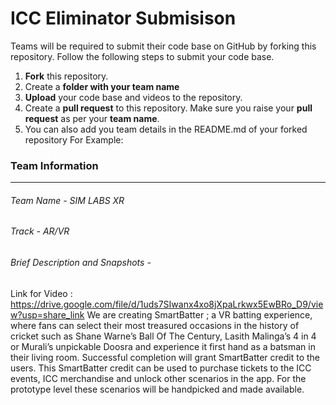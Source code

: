 # ICC Eliminator Submisison
Teams will be required to submit their code base on GitHub by forking this repository.
Follow the following steps to submit your code base.
1. **Fork** this repository.
1. Create a **folder with your team name**
1. **Upload** your code base and videos to the repository.
1. Create a **pull request** to this repository. Make sure you raise your **pull request** as per your **team name**.
1. You can also add you team details in the README.md of your forked repository
For Example:
### Team Information
------------
###### Team Name - SIM LABS XR
###### Track - AR/VR
###### Brief Description and Snapshots -
Link for Video : https://drive.google.com/file/d/1uds7SIwanx4xo8jXpaLrkwx5EwBRo_D9/view?usp=share_link
We are creating SmartBatter ; a VR batting experience, where fans can select their most treasured
occasions in the history of cricket such as Shane Warne’s Ball Of The Century, Lasith Malinga’s 4 in 4 or
Murali’s unpickable Doosra and experience it first hand as a batsman in their living room. Successful
completion will grant SmartBatter credit to the users. This SmartBatter credit can be used to purchase
tickets to the ICC events, ICC merchandise and unlock other scenarios in the app.
For the prototype level these scenarios will be handpicked and made available.

